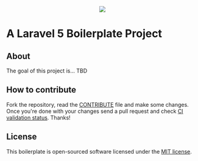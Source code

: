 <p align="center"><img src="https://laravel.com/assets/img/components/logo-laravel.svg"></p>

# A Laravel 5 Boilerplate Project

## About

The goal of this project is... TBD

## How to contribute

Fork the repository, read the [CONTRIBUTE](CONTRIBUTE.md) file and make some changes.
Once you're done with your changes send a pull request and check [CI validation status](https://netlicensing.io).
Thanks!

## License

This boilerplate is open-sourced software licensed under the [MIT license](LICENSE).
